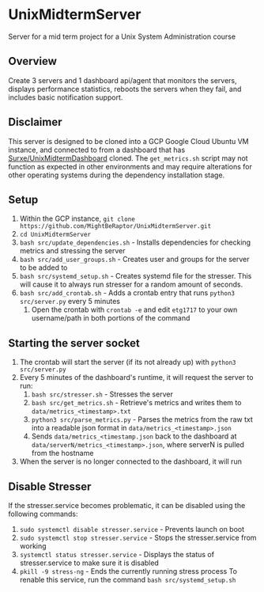 # UnixMidtermServer
Server for a mid term project for a Unix System Administration course

## Overview
Create 3 servers and 1 dashboard api/agent that monitors the servers, displays performance statistics, reboots the servers when they fail, and includes basic notification support.

## Disclaimer
This server is designed to be cloned into a GCP Google Cloud Ubuntu VM instance, and connected to from a dashboard that has [Surxe/UnixMidtermDashboard](https://github.com/Surxe/UnixMidtermDashboard.git) cloned. The `get_metrics.sh` script may not function as expected in other environments and may require alterations for other operating systems during the dependency installation stage.

## Setup
1. Within the GCP instance, `git clone https://github.com/MightBeRaptor/UnixMidtermServer.git`
2. `cd UnixMidtermServer`
3. `bash src/update_dependencies.sh` - Installs dependencies for checking metrics and stressing the server
4. `bash src/add_user_groups.sh` - Creates user and groups for the server to be added to
5. `bash src/systemd_setup.sh` - Creates systemd file for the stresser. This will cause it to always run stresser for a random amount of seconds.
6. `bash src/add_crontab.sh` - Adds a crontab entry that runs `python3 src/server.py` every 5 minutes
   1. Open the crontab with `crontab -e` and edit `etg1717` to your own username/path in both portions of the command

## Starting the server socket
1. The crontab will start the server (if its not already up) with `python3 src/server.py`    
2. Every 5 minutes of the dashboard's runtime, it will request the server to run:
    1. `bash src/stresser.sh` - Stresses the server
    2. `bash src/get_metrics.sh` - Retrieve's metrics and writes them to `data/metrics_<timestamp>.txt`
    3. `python3 src/parse_metrics.py` - Parses the metrics from the raw txt into a readable json format in `data/metrics_<timestamp>.json`
    4. Sends `data/metrics_<timestamp.json` back to the dashboard at `data/serverN/metrics_<timestamp>.json`, where serverN is pulled from the hostname
3. When the server is no longer connected to the dashboard, it will run


## Disable Stresser
If the stresser.service becomes problematic, it can be disabled using the following commands:
1. `sudo systemctl disable stresser.service` - Prevents launch on boot
2. `sudo systemctl stop stresser.service` - Stops the stresser.service from working
3. `systemctl status stresser.service` - Displays the status of stresser.service to make sure it is disabled
4. `pkill -9 stress-ng` - Ends the currently running stress process
To renable this service, run the command `bash src/systemd_setup.sh`